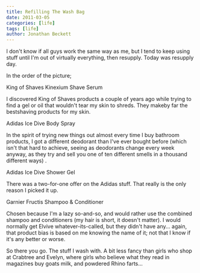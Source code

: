 ```yaml
---
title: Refilling The Wash Bag
date: 2011-03-05
categories: [life]
tags: [life]
author: Jonathan Beckett
---
```


I don't know if all guys work the same way as me, but I tend to keep using stuff until I'm out of virtually everything, then resupply. Today was resupply day.

In the order of the picture;

King of Shaves Kinexium Shave Serum

I discovered King of Shaves products a couple of years ago while trying to find a gel or oil that wouldn't tear my skin to shreds. They makeby far the bestshaving products for my skin.

Adidas Ice Dive Body Spray

In the spirit of trying new things out almost every time I buy bathroom products, I got a different deodorant than I've ever bought before (which isn't that hard to achieve, seeing as deodorants change every week anyway, as they try and sell you one of ten different smells in a thousand different ways) .

Adidas Ice Dive Shower Gel

There was a two-for-one offer on the Adidas stuff. That really is the only reason I picked it up.

Garnier Fructis Shampoo & Conditioner

Chosen because I'm a lazy so-and-so, and would rather use the combined shampoo and conditioners (my hair is short, it doesn't matter). I would normally get Elvive whatever-its-called, but they didn't have any... again, that product bias is based on me knowing the name of it; not that I know if it's any better or worse.

So there you go. The stuff I wash with. A bit less fancy than girls who shop at Crabtree and Evelyn, where girls who believe what they read in magazines buy goats milk, and powdered Rhino farts...